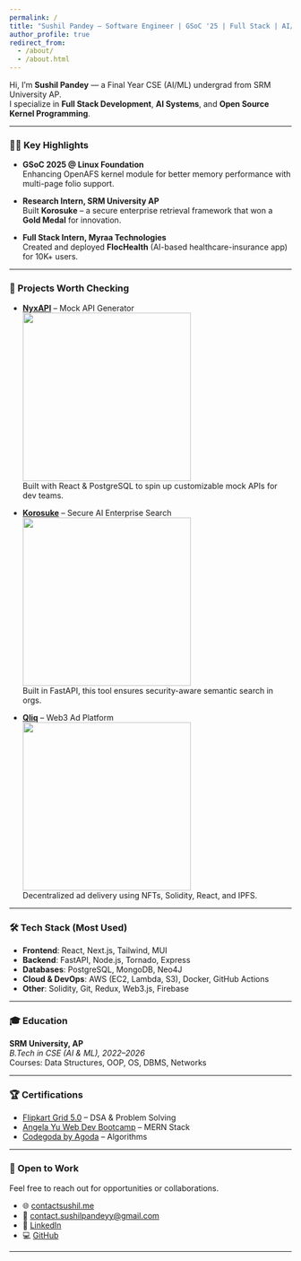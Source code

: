 ```yaml
---
permalink: /
title: "Sushil Pandey – Software Engineer | GSoC '25 | Full Stack | AI/ML"
author_profile: true
redirect_from: 
  - /about/
  - /about.html
---
```


Hi, I’m **Sushil Pandey** — a Final Year CSE (AI/ML) undergrad from SRM University AP.  
I specialize in **Full Stack Development**, **AI Systems**, and **Open Source Kernel Programming**.

---

### 👨‍💻 Key Highlights

- **GSoC 2025 @ Linux Foundation**  
  Enhancing OpenAFS kernel module for better memory performance with multi-page folio support.

- **Research Intern, SRM University AP**  
  Built **Korosuke** – a secure enterprise retrieval framework that won a **Gold Medal** for innovation.

- **Full Stack Intern, Myraa Technologies**  
  Created and deployed **FlocHealth** (AI-based healthcare-insurance app) for 10K+ users.

---

### 🚀 Projects Worth Checking

- [**NyxAPI**](https://github.com/sushilpandeyy/NyxAPI) – Mock API Generator  
  <img src="https://blog.contactsushil.me/static/images/nyxapifirstinp.png" width="300"/>  
  Built with React & PostgreSQL to spin up customizable mock APIs for dev teams.

- [**Korosuke**](https://blog.contactsushil.me/blog/korosukefirst/) – Secure AI Enterprise Search  
  <img src="https://blog.contactsushil.me/static/images/Korosukefirstflow.jpeg" width="300"/>  
  Built in FastAPI, this tool ensures security-aware semantic search in orgs.

- [**Qliq**](https://devfolio.co/projects/quilq-39ee) – Web3 Ad Platform  
  <img src="https://devfolio.co/_next/image?url=https%3A%2F%2Fassets.devfolio.co%2Fhackathons%2Fbeea3a652dd04c86b1890bd76bca5451%2Fprojects%2F40957aac2dd14f08ba4229ae91bd6391%2F7e784994-fd12-474c-8bb6-01bc0454c2d6.jpeg&w=1440&q=75" width="300"/>  
  Decentralized ad delivery using NFTs, Solidity, React, and IPFS.

---

### 🛠️ Tech Stack (Most Used)

- **Frontend**: React, Next.js, Tailwind, MUI  
- **Backend**: FastAPI, Node.js, Tornado, Express  
- **Databases**: PostgreSQL, MongoDB, Neo4J  
- **Cloud & DevOps**: AWS (EC2, Lambda, S3), Docker, GitHub Actions  
- **Other**: Solidity, Git, Redux, Web3.js, Firebase

---

### 🎓 Education

**SRM University, AP**  
*B.Tech in CSE (AI & ML), 2022–2026*  
Courses: Data Structures, OOP, OS, DBMS, Networks

---

### 🏆 Certifications

- [Flipkart Grid 5.0](https://unstop.com/certificate-preview/18b0ed89-d7a7-483d-a18b-5416c1c097ad) – DSA & Problem Solving  
- [Angela Yu Web Dev Bootcamp](https://www.udemy.com/certificate/UC-78169afe-f46b-4fdf-9812-802a737b84d9/) – MERN Stack  
- [Codegoda by Agoda](https://unstop.com/certificate-preview/d3d54e02-0e52-4755-9994-d018ec033ab5) – Algorithms

---

### 💼 Open to Work

Feel free to reach out for opportunities or collaborations.

- 🌐 [contactsushil.me](https://contactsushil.me)  
- 📧 [contact.sushilpandeyy@gmail.com](mailto:contact.sushilpandeyy@gmail.com)  
- 💼 [LinkedIn](https://linkedin.com/in/contactsushil)  
- 💻 [GitHub](https://github.com/sushilpandeyy)

---


